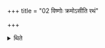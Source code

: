 +++
title = "02 विष्णोः क्रमोऽसीति रथं"

+++

<details><summary>थिते</summary>

विष्णोः क्रमोऽसीति रथं यजमानो ऽभ्येति २
</details>
